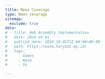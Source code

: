 ```yaml
---
title: News Coverage
type: News coverage
sitemap:
  exclude: true
data:
# - title: Web Assembly Implementation
#   date: 2024-10-01
#   publish_date: 2024-10-01T12:00:00+00:00
#   path: https://wasm.haryadi.my.id/
#   tags:
#     - Games
#     - Wasm
#     - Go

---
```


